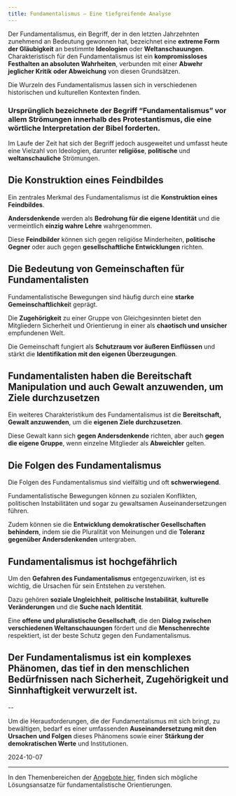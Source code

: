 ```yaml
---  
title: Fundamentalismus – Eine tiefgreifende Analyse
---
```

Der Fundamentalismus, ein Begriff, der in den letzten Jahrzehnten zunehmend an Bedeutung gewonnen hat, bezeichnet eine **extreme Form** **der Gläubigkeit** an bestimmte **Ideologien** oder **Weltanschauungen**. Charakteristisch für den Fundamentalismus ist ein **kompromissloses Festhalten an absoluten Wahrheiten**, verbunden mit einer **Abwehr jeglicher Kritik** **oder Abweichung** von diesen Grundsätzen.

Die Wurzeln des Fundamentalismus lassen sich in verschiedenen historischen und kulturellen Kontexten finden. 

### Ursprünglich bezeichnete der Begriff “Fundamentalismus” vor allem Strömungen innerhalb des Protestantismus, die eine wörtliche Interpretation der Bibel forderten. 

Im Laufe der Zeit hat sich der Begriff jedoch ausgeweitet und umfasst heute eine Vielzahl von Ideologien, darunter **religiöse**, **politische** und **weltanschauliche** Strömungen.

## Die Konstruktion eines Feindbildes

Ein zentrales Merkmal des Fundamentalismus ist die **Konstruktion eines Feindbildes**. 

**Andersdenkende** werden als **Bedrohung für die eigene Identität** und die vermeintlich **einzig wahre Lehre** wahrgenommen. 

Diese **Feindbilder** können sich gegen religiöse Minderheiten, **politische Gegner** oder auch gegen **gesellschaftliche Entwicklungen** richten.

## Die Bedeutung von Gemeinschaften für Fundamentalisten

Fundamentalistische Bewegungen sind häufig durch eine **starke Gemeinschaftlichkei**t geprägt. 

Die **Zugehörigkeit** zu einer Gruppe von Gleichgesinnten bietet den Mitgliedern Sicherheit und Orientierung in einer als **chaotisch und unsicher** empfundenen Welt. 

Die Gemeinschaft fungiert als **Schutzraum vor äußeren Einflüssen** und stärkt die **Identifikation mit den eigenen Überzeugungen**.

## Fundamentalisten haben die Bereitschaft Manipulation und auch Gewalt anzuwenden, um Ziele durchzusetzen 

Ein weiteres Charakteristikum des Fundamentalismus ist die **Bereitschaft, Gewalt anzuwenden**, um die **eigenen Ziele durchzusetzen**. 

Diese Gewalt kann sich **gegen Andersdenkende** richten, aber auch **gegen die eigene Gruppe**, wenn einzelne Mitglieder als **Abweichler** gelten.

## Die Folgen des Fundamentalismus

Die Folgen des Fundamentalismus sind vielfältig und oft **schwerwiegend**. 

Fundamentalistische Bewegungen können zu sozialen Konflikten, politischen Instabilitäten und sogar zu gewaltsamen Auseinandersetzungen führen. 

Zudem können sie die **Entwicklung demokratischer Gesellschaften behindern**, indem sie die Pluralität von Meinungen und die **Toleranz gegenüber Andersdenkenden** untergraben.

## Fundamentalismus ist hochgefährlich

Um den **Gefahren des Fundamentalismus** entgegenzuwirken, ist es wichtig, die Ursachen für sein Entstehen zu verstehen. 

Dazu gehören **soziale Ungleichheit**, **politische Instabilität**, **kulturelle Veränderungen** und die **Suche nach Identität**. 

Eine **offene und pluralistische Gesellschaft**, die den **Dialog zwischen verschiedenen Weltanschauungen** fördert und die **Menschenrechte** respektiert, ist der beste Schutz gegen den Fundamentalismus.

## Der Fundamentalismus ist ein komplexes Phänomen, das tief in den menschlichen Bedürfnissen nach Sicherheit, Zugehörigkeit und Sinnhaftigkeit verwurzelt ist. 

-- 

Um die Herausforderungen, die der Fundamentalismus mit sich bringt, zu bewältigen, bedarf es einer umfassenden **Auseinandersetzung mit den Ursachen** **und Folgen** dieses Phänomens sowie einer **Stärkung der demokratischen Werte** und Institutionen.

2024-10-07

----

In den Themenbereichen der [Angebote hier](https://s2030c.github.io/projekte/), finden sich mögliche Lösungsansatze für fundamentalistische Orientierungen.
